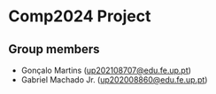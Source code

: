 # Comp2024 Project

## Group members

- Gonçalo Martins (up202108707@edu.fe.up.pt)
- Gabriel Machado Jr. (up202008860@edu.fe.up.pt)
